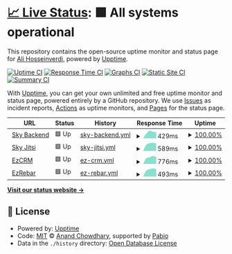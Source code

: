 # [📈 Live Status](https://ali-hv.github.io/uptime): <!--live status--> **🟩 All systems operational**

This repository contains the open-source uptime monitor and status page for [Ali Hosseinverdi](https://ali-hv.github.io/uptime), powered by [Upptime](https://github.com/upptime/upptime).

[![Uptime CI](https://github.com/ali-hv/uptime/workflows/Uptime%20CI/badge.svg)](https://github.com/ali-hv/uptime/actions?query=workflow%3A%22Uptime+CI%22)
[![Response Time CI](https://github.com/ali-hv/uptime/workflows/Response%20Time%20CI/badge.svg)](https://github.com/ali-hv/uptime/actions?query=workflow%3A%22Response+Time+CI%22)
[![Graphs CI](https://github.com/ali-hv/uptime/workflows/Graphs%20CI/badge.svg)](https://github.com/ali-hv/uptime/actions?query=workflow%3A%22Graphs+CI%22)
[![Static Site CI](https://github.com/ali-hv/uptime/workflows/Static%20Site%20CI/badge.svg)](https://github.com/ali-hv/uptime/actions?query=workflow%3A%22Static+Site+CI%22)
[![Summary CI](https://github.com/ali-hv/uptime/workflows/Summary%20CI/badge.svg)](https://github.com/ali-hv/uptime/actions?query=workflow%3A%22Summary+CI%22)

With [Upptime](https://upptime.js.org), you can get your own unlimited and free uptime monitor and status page, powered entirely by a GitHub repository. We use [Issues](https://github.com/ali-hv/uptime/issues) as incident reports, [Actions](https://github.com/ali-hv/uptime/actions) as uptime monitors, and [Pages](https://ali-hv.github.io/uptime) for the status page.

<!--start: status pages-->
<!-- This summary is generated by Upptime (https://github.com/upptime/upptime) -->
<!-- Do not edit this manually, your changes will be overwritten -->
<!-- prettier-ignore -->
| URL | Status | History | Response Time | Uptime |
| --- | ------ | ------- | ------------- | ------ |
| <img alt="" src="https://icons.duckduckgo.com/ip3/sky.ezhoosh.com.ico" height="13"> [Sky Backend](https://sky.ezhoosh.com/api/v1/docs/) | 🟩 Up | [sky-backend.yml](https://github.com/ali-hv/uptime/commits/HEAD/history/sky-backend.yml) | <details><summary><img alt="Response time graph" src="./graphs/sky-backend/response-time-week.png" height="20"> 429ms</summary><br><a href="https://ali-hv.github.io/uptime/history/sky-backend"><img alt="Response time 429" src="https://img.shields.io/endpoint?url=https%3A%2F%2Fraw.githubusercontent.com%2Fali-hv%2Fuptime%2FHEAD%2Fapi%2Fsky-backend%2Fresponse-time.json"></a><br><a href="https://ali-hv.github.io/uptime/history/sky-backend"><img alt="24-hour response time 421" src="https://img.shields.io/endpoint?url=https%3A%2F%2Fraw.githubusercontent.com%2Fali-hv%2Fuptime%2FHEAD%2Fapi%2Fsky-backend%2Fresponse-time-day.json"></a><br><a href="https://ali-hv.github.io/uptime/history/sky-backend"><img alt="7-day response time 429" src="https://img.shields.io/endpoint?url=https%3A%2F%2Fraw.githubusercontent.com%2Fali-hv%2Fuptime%2FHEAD%2Fapi%2Fsky-backend%2Fresponse-time-week.json"></a><br><a href="https://ali-hv.github.io/uptime/history/sky-backend"><img alt="30-day response time 429" src="https://img.shields.io/endpoint?url=https%3A%2F%2Fraw.githubusercontent.com%2Fali-hv%2Fuptime%2FHEAD%2Fapi%2Fsky-backend%2Fresponse-time-month.json"></a><br><a href="https://ali-hv.github.io/uptime/history/sky-backend"><img alt="1-year response time 429" src="https://img.shields.io/endpoint?url=https%3A%2F%2Fraw.githubusercontent.com%2Fali-hv%2Fuptime%2FHEAD%2Fapi%2Fsky-backend%2Fresponse-time-year.json"></a></details> | <details><summary><a href="https://ali-hv.github.io/uptime/history/sky-backend">100.00%</a></summary><a href="https://ali-hv.github.io/uptime/history/sky-backend"><img alt="All-time uptime 100.00%" src="https://img.shields.io/endpoint?url=https%3A%2F%2Fraw.githubusercontent.com%2Fali-hv%2Fuptime%2FHEAD%2Fapi%2Fsky-backend%2Fuptime.json"></a><br><a href="https://ali-hv.github.io/uptime/history/sky-backend"><img alt="24-hour uptime 100.00%" src="https://img.shields.io/endpoint?url=https%3A%2F%2Fraw.githubusercontent.com%2Fali-hv%2Fuptime%2FHEAD%2Fapi%2Fsky-backend%2Fuptime-day.json"></a><br><a href="https://ali-hv.github.io/uptime/history/sky-backend"><img alt="7-day uptime 100.00%" src="https://img.shields.io/endpoint?url=https%3A%2F%2Fraw.githubusercontent.com%2Fali-hv%2Fuptime%2FHEAD%2Fapi%2Fsky-backend%2Fuptime-week.json"></a><br><a href="https://ali-hv.github.io/uptime/history/sky-backend"><img alt="30-day uptime 100.00%" src="https://img.shields.io/endpoint?url=https%3A%2F%2Fraw.githubusercontent.com%2Fali-hv%2Fuptime%2FHEAD%2Fapi%2Fsky-backend%2Fuptime-month.json"></a><br><a href="https://ali-hv.github.io/uptime/history/sky-backend"><img alt="1-year uptime 100.00%" src="https://img.shields.io/endpoint?url=https%3A%2F%2Fraw.githubusercontent.com%2Fali-hv%2Fuptime%2FHEAD%2Fapi%2Fsky-backend%2Fuptime-year.json"></a></details>
| <img alt="" src="https://icons.duckduckgo.com/ip3/jitsi.ezhoosh.com.ico" height="13"> [Sky Jitsi](https://jitsi.ezhoosh.com) | 🟩 Up | [sky-jitsi.yml](https://github.com/ali-hv/uptime/commits/HEAD/history/sky-jitsi.yml) | <details><summary><img alt="Response time graph" src="./graphs/sky-jitsi/response-time-week.png" height="20"> 589ms</summary><br><a href="https://ali-hv.github.io/uptime/history/sky-jitsi"><img alt="Response time 589" src="https://img.shields.io/endpoint?url=https%3A%2F%2Fraw.githubusercontent.com%2Fali-hv%2Fuptime%2FHEAD%2Fapi%2Fsky-jitsi%2Fresponse-time.json"></a><br><a href="https://ali-hv.github.io/uptime/history/sky-jitsi"><img alt="24-hour response time 601" src="https://img.shields.io/endpoint?url=https%3A%2F%2Fraw.githubusercontent.com%2Fali-hv%2Fuptime%2FHEAD%2Fapi%2Fsky-jitsi%2Fresponse-time-day.json"></a><br><a href="https://ali-hv.github.io/uptime/history/sky-jitsi"><img alt="7-day response time 589" src="https://img.shields.io/endpoint?url=https%3A%2F%2Fraw.githubusercontent.com%2Fali-hv%2Fuptime%2FHEAD%2Fapi%2Fsky-jitsi%2Fresponse-time-week.json"></a><br><a href="https://ali-hv.github.io/uptime/history/sky-jitsi"><img alt="30-day response time 589" src="https://img.shields.io/endpoint?url=https%3A%2F%2Fraw.githubusercontent.com%2Fali-hv%2Fuptime%2FHEAD%2Fapi%2Fsky-jitsi%2Fresponse-time-month.json"></a><br><a href="https://ali-hv.github.io/uptime/history/sky-jitsi"><img alt="1-year response time 589" src="https://img.shields.io/endpoint?url=https%3A%2F%2Fraw.githubusercontent.com%2Fali-hv%2Fuptime%2FHEAD%2Fapi%2Fsky-jitsi%2Fresponse-time-year.json"></a></details> | <details><summary><a href="https://ali-hv.github.io/uptime/history/sky-jitsi">100.00%</a></summary><a href="https://ali-hv.github.io/uptime/history/sky-jitsi"><img alt="All-time uptime 100.00%" src="https://img.shields.io/endpoint?url=https%3A%2F%2Fraw.githubusercontent.com%2Fali-hv%2Fuptime%2FHEAD%2Fapi%2Fsky-jitsi%2Fuptime.json"></a><br><a href="https://ali-hv.github.io/uptime/history/sky-jitsi"><img alt="24-hour uptime 100.00%" src="https://img.shields.io/endpoint?url=https%3A%2F%2Fraw.githubusercontent.com%2Fali-hv%2Fuptime%2FHEAD%2Fapi%2Fsky-jitsi%2Fuptime-day.json"></a><br><a href="https://ali-hv.github.io/uptime/history/sky-jitsi"><img alt="7-day uptime 100.00%" src="https://img.shields.io/endpoint?url=https%3A%2F%2Fraw.githubusercontent.com%2Fali-hv%2Fuptime%2FHEAD%2Fapi%2Fsky-jitsi%2Fuptime-week.json"></a><br><a href="https://ali-hv.github.io/uptime/history/sky-jitsi"><img alt="30-day uptime 100.00%" src="https://img.shields.io/endpoint?url=https%3A%2F%2Fraw.githubusercontent.com%2Fali-hv%2Fuptime%2FHEAD%2Fapi%2Fsky-jitsi%2Fuptime-month.json"></a><br><a href="https://ali-hv.github.io/uptime/history/sky-jitsi"><img alt="1-year uptime 100.00%" src="https://img.shields.io/endpoint?url=https%3A%2F%2Fraw.githubusercontent.com%2Fali-hv%2Fuptime%2FHEAD%2Fapi%2Fsky-jitsi%2Fuptime-year.json"></a></details>
| <img alt="" src="https://icons.duckduckgo.com/ip3/api-users.ezhoosh.com.ico" height="13"> [EzCRM](https://api-users.ezhoosh.com/en/api/v1/docs/) | 🟩 Up | [ez-crm.yml](https://github.com/ali-hv/uptime/commits/HEAD/history/ez-crm.yml) | <details><summary><img alt="Response time graph" src="./graphs/ez-crm/response-time-week.png" height="20"> 776ms</summary><br><a href="https://ali-hv.github.io/uptime/history/ez-crm"><img alt="Response time 776" src="https://img.shields.io/endpoint?url=https%3A%2F%2Fraw.githubusercontent.com%2Fali-hv%2Fuptime%2FHEAD%2Fapi%2Fez-crm%2Fresponse-time.json"></a><br><a href="https://ali-hv.github.io/uptime/history/ez-crm"><img alt="24-hour response time 794" src="https://img.shields.io/endpoint?url=https%3A%2F%2Fraw.githubusercontent.com%2Fali-hv%2Fuptime%2FHEAD%2Fapi%2Fez-crm%2Fresponse-time-day.json"></a><br><a href="https://ali-hv.github.io/uptime/history/ez-crm"><img alt="7-day response time 776" src="https://img.shields.io/endpoint?url=https%3A%2F%2Fraw.githubusercontent.com%2Fali-hv%2Fuptime%2FHEAD%2Fapi%2Fez-crm%2Fresponse-time-week.json"></a><br><a href="https://ali-hv.github.io/uptime/history/ez-crm"><img alt="30-day response time 776" src="https://img.shields.io/endpoint?url=https%3A%2F%2Fraw.githubusercontent.com%2Fali-hv%2Fuptime%2FHEAD%2Fapi%2Fez-crm%2Fresponse-time-month.json"></a><br><a href="https://ali-hv.github.io/uptime/history/ez-crm"><img alt="1-year response time 776" src="https://img.shields.io/endpoint?url=https%3A%2F%2Fraw.githubusercontent.com%2Fali-hv%2Fuptime%2FHEAD%2Fapi%2Fez-crm%2Fresponse-time-year.json"></a></details> | <details><summary><a href="https://ali-hv.github.io/uptime/history/ez-crm">100.00%</a></summary><a href="https://ali-hv.github.io/uptime/history/ez-crm"><img alt="All-time uptime 100.00%" src="https://img.shields.io/endpoint?url=https%3A%2F%2Fraw.githubusercontent.com%2Fali-hv%2Fuptime%2FHEAD%2Fapi%2Fez-crm%2Fuptime.json"></a><br><a href="https://ali-hv.github.io/uptime/history/ez-crm"><img alt="24-hour uptime 100.00%" src="https://img.shields.io/endpoint?url=https%3A%2F%2Fraw.githubusercontent.com%2Fali-hv%2Fuptime%2FHEAD%2Fapi%2Fez-crm%2Fuptime-day.json"></a><br><a href="https://ali-hv.github.io/uptime/history/ez-crm"><img alt="7-day uptime 100.00%" src="https://img.shields.io/endpoint?url=https%3A%2F%2Fraw.githubusercontent.com%2Fali-hv%2Fuptime%2FHEAD%2Fapi%2Fez-crm%2Fuptime-week.json"></a><br><a href="https://ali-hv.github.io/uptime/history/ez-crm"><img alt="30-day uptime 100.00%" src="https://img.shields.io/endpoint?url=https%3A%2F%2Fraw.githubusercontent.com%2Fali-hv%2Fuptime%2FHEAD%2Fapi%2Fez-crm%2Fuptime-month.json"></a><br><a href="https://ali-hv.github.io/uptime/history/ez-crm"><img alt="1-year uptime 100.00%" src="https://img.shields.io/endpoint?url=https%3A%2F%2Fraw.githubusercontent.com%2Fali-hv%2Fuptime%2FHEAD%2Fapi%2Fez-crm%2Fuptime-year.json"></a></details>
| <img alt="" src="https://icons.duckduckgo.com/ip3/rebar-backend.ezhoosh.com.ico" height="13"> [EzRebar](https://rebar-backend.ezhoosh.com/en/api/v1/docs/) | 🟩 Up | [ez-rebar.yml](https://github.com/ali-hv/uptime/commits/HEAD/history/ez-rebar.yml) | <details><summary><img alt="Response time graph" src="./graphs/ez-rebar/response-time-week.png" height="20"> 493ms</summary><br><a href="https://ali-hv.github.io/uptime/history/ez-rebar"><img alt="Response time 493" src="https://img.shields.io/endpoint?url=https%3A%2F%2Fraw.githubusercontent.com%2Fali-hv%2Fuptime%2FHEAD%2Fapi%2Fez-rebar%2Fresponse-time.json"></a><br><a href="https://ali-hv.github.io/uptime/history/ez-rebar"><img alt="24-hour response time 508" src="https://img.shields.io/endpoint?url=https%3A%2F%2Fraw.githubusercontent.com%2Fali-hv%2Fuptime%2FHEAD%2Fapi%2Fez-rebar%2Fresponse-time-day.json"></a><br><a href="https://ali-hv.github.io/uptime/history/ez-rebar"><img alt="7-day response time 493" src="https://img.shields.io/endpoint?url=https%3A%2F%2Fraw.githubusercontent.com%2Fali-hv%2Fuptime%2FHEAD%2Fapi%2Fez-rebar%2Fresponse-time-week.json"></a><br><a href="https://ali-hv.github.io/uptime/history/ez-rebar"><img alt="30-day response time 493" src="https://img.shields.io/endpoint?url=https%3A%2F%2Fraw.githubusercontent.com%2Fali-hv%2Fuptime%2FHEAD%2Fapi%2Fez-rebar%2Fresponse-time-month.json"></a><br><a href="https://ali-hv.github.io/uptime/history/ez-rebar"><img alt="1-year response time 493" src="https://img.shields.io/endpoint?url=https%3A%2F%2Fraw.githubusercontent.com%2Fali-hv%2Fuptime%2FHEAD%2Fapi%2Fez-rebar%2Fresponse-time-year.json"></a></details> | <details><summary><a href="https://ali-hv.github.io/uptime/history/ez-rebar">100.00%</a></summary><a href="https://ali-hv.github.io/uptime/history/ez-rebar"><img alt="All-time uptime 100.00%" src="https://img.shields.io/endpoint?url=https%3A%2F%2Fraw.githubusercontent.com%2Fali-hv%2Fuptime%2FHEAD%2Fapi%2Fez-rebar%2Fuptime.json"></a><br><a href="https://ali-hv.github.io/uptime/history/ez-rebar"><img alt="24-hour uptime 100.00%" src="https://img.shields.io/endpoint?url=https%3A%2F%2Fraw.githubusercontent.com%2Fali-hv%2Fuptime%2FHEAD%2Fapi%2Fez-rebar%2Fuptime-day.json"></a><br><a href="https://ali-hv.github.io/uptime/history/ez-rebar"><img alt="7-day uptime 100.00%" src="https://img.shields.io/endpoint?url=https%3A%2F%2Fraw.githubusercontent.com%2Fali-hv%2Fuptime%2FHEAD%2Fapi%2Fez-rebar%2Fuptime-week.json"></a><br><a href="https://ali-hv.github.io/uptime/history/ez-rebar"><img alt="30-day uptime 100.00%" src="https://img.shields.io/endpoint?url=https%3A%2F%2Fraw.githubusercontent.com%2Fali-hv%2Fuptime%2FHEAD%2Fapi%2Fez-rebar%2Fuptime-month.json"></a><br><a href="https://ali-hv.github.io/uptime/history/ez-rebar"><img alt="1-year uptime 100.00%" src="https://img.shields.io/endpoint?url=https%3A%2F%2Fraw.githubusercontent.com%2Fali-hv%2Fuptime%2FHEAD%2Fapi%2Fez-rebar%2Fuptime-year.json"></a></details>

<!--end: status pages-->

[**Visit our status website →**](https://ali-hv.github.io/uptime)

## 📄 License

- Powered by: [Upptime](https://github.com/upptime/upptime)
- Code: [MIT](./LICENSE) © [Anand Chowdhary](https://anandchowdhary.com), supported by [Pabio](https://pabio.com)
- Data in the `./history` directory: [Open Database License](https://opendatacommons.org/licenses/odbl/1-0/)
